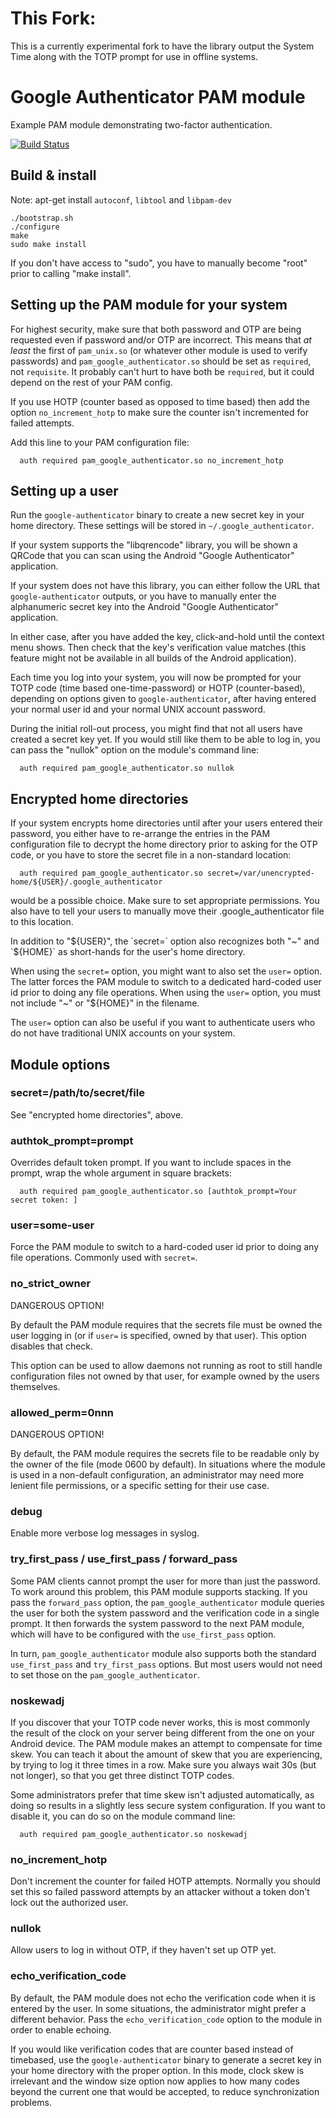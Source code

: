 # This Fork:
This is a currently experimental fork to have the library output the System Time along with the TOTP prompt for use in offline systems.

# Google Authenticator PAM module

Example PAM module demonstrating two-factor authentication.

[![Build Status](https://travis-ci.org/google/google-authenticator-libpam.svg?branch=master)](https://travis-ci.org/google/google-authenticator-libpam)

## Build & install
Note: apt-get install `autoconf`, `libtool` and `libpam-dev`

```shell
./bootstrap.sh
./configure
make
sudo make install
```

If you don't have access to "sudo", you have to manually become "root" prior
to calling "make install".

## Setting up the PAM module for your system

For highest security, make sure that both password and OTP are being requested
even if password and/or OTP are incorrect. This means that *at least* the first
of `pam_unix.so` (or whatever other module is used to verify passwords) and
`pam_google_authenticator.so` should be set as `required`, not `requisite`. It
probably can't hurt to have both be `required`, but it could depend on the rest
of your PAM config.

If you use HOTP (counter based as opposed to time based) then add the option
`no_increment_hotp` to make sure the counter isn't incremented for failed
attempts.

Add this line to your PAM configuration file:

`  auth required pam_google_authenticator.so no_increment_hotp`

## Setting up a user

Run the `google-authenticator` binary to create a new secret key in your home
directory. These settings will be stored in `~/.google_authenticator`.

If your system supports the "libqrencode" library, you will be shown a QRCode
that you can scan using the Android "Google Authenticator" application.

If your system does not have this library, you can either follow the URL that
`google-authenticator` outputs, or you have to manually enter the alphanumeric
secret key into the Android "Google Authenticator" application.

In either case, after you have added the key, click-and-hold until the context
menu shows. Then check that the key's verification value matches (this feature
might not be available in all builds of the Android application).

Each time you log into your system, you will now be prompted for your TOTP code
(time based one-time-password) or HOTP (counter-based), depending on options
given to `google-authenticator`, after having entered your normal user id and
your normal UNIX account password.

During the initial roll-out process, you might find that not all users have
created a secret key yet. If you would still like them to be able to log
in, you can pass the "nullok" option on the module's command line:

`  auth required pam_google_authenticator.so nullok`

## Encrypted home directories

If your system encrypts home directories until after your users entered their
password, you either have to re-arrange the entries in the PAM configuration
file to decrypt the home directory prior to asking for the OTP code, or
you have to store the secret file in a non-standard location:

`  auth required pam_google_authenticator.so secret=/var/unencrypted-home/${USER}/.google_authenticator`

would be a possible choice. Make sure to set appropriate permissions. You also
have to tell your users to manually move their .google_authenticator file to
this location.

In addition to "${USER}", the `secret=` option also recognizes both "~" and
`${HOME}` as short-hands for the user's home directory.

When using the `secret=` option, you might want to also set the `user=`
option. The latter forces the PAM module to switch to a dedicated hard-coded
user id prior to doing any file operations. When using the `user=` option, you
must not include "~" or "${HOME}" in the filename.

The `user=` option can also be useful if you want to authenticate users who do
not have traditional UNIX accounts on your system.

## Module options

### secret=/path/to/secret/file

See "encrypted home directories", above.

### authtok_prompt=prompt

Overrides default token prompt. If you want to include spaces in the prompt,
wrap the whole argument in square brackets:

`  auth required pam_google_authenticator.so [authtok_prompt=Your secret token: ]`

### user=some-user

Force the PAM module to switch to a hard-coded user id prior to doing any file
operations. Commonly used with `secret=`.

### no_strict_owner

DANGEROUS OPTION!

By default the PAM module requires that the secrets file must be owned the user
logging in (or if `user=` is specified, owned by that user). This option
disables that check.

This option can be used to allow daemons not running as root to still handle
configuration files not owned by that user, for example owned by the users
themselves.

### allowed_perm=0nnn

DANGEROUS OPTION!

By default, the PAM module requires the secrets file to be readable only by the
owner of the file (mode 0600 by default). In situations where the module is used
in a non-default configuration, an administrator may need more lenient file
permissions, or a specific setting for their use case.

### debug

Enable more verbose log messages in syslog.

### try_first_pass / use_first_pass / forward_pass

Some PAM clients cannot prompt the user for more than just the password. To
work around this problem, this PAM module supports stacking. If you pass the
`forward_pass` option, the `pam_google_authenticator` module queries the user
for both the system password and the verification code in a single prompt.
It then forwards the system password to the next PAM module, which will have
to be configured with the `use_first_pass` option.

In turn, `pam_google_authenticator` module also supports both the standard
`use_first_pass` and `try_first_pass` options. But most users would not need
to set those on the `pam_google_authenticator`.

### noskewadj

If you discover that your TOTP code never works, this is most commonly the
result of the clock on your server being different from the one on your Android
device. The PAM module makes an attempt to compensate for time skew. You can
teach it about the amount of skew that you are experiencing, by trying to log
it three times in a row. Make sure you always wait 30s (but not longer), so
that you get three distinct TOTP codes.

Some administrators prefer that time skew isn't adjusted automatically, as
doing so results in a slightly less secure system configuration. If you want
to disable it, you can do so on the module command line:

`  auth required pam_google_authenticator.so noskewadj`

### no_increment_hotp

Don't increment the counter for failed HOTP attempts.  Normally you should set
this so failed password attempts by an attacker without a token don't lock out
the authorized user.

### nullok

Allow users to log in without OTP, if they haven't set up OTP yet.

### echo_verification_code

By default, the PAM module does not echo the verification code when it is
entered by the user. In some situations, the administrator might prefer a
different behavior. Pass the `echo_verification_code` option to the module
in order to enable echoing.

If you would like verification codes that are counter based instead of
timebased, use the `google-authenticator` binary to generate a secret key in
your home directory with the proper option.  In this mode, clock skew is
irrelevant and the window size option now applies to how many codes beyond the
current one that would be accepted, to reduce synchronization problems.
